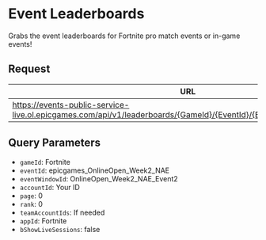 # Event Leaderboards
Grabs the event leaderboards for Fortnite pro match events or in-game events!

## Request
| URL | Method |
| - | - |
| https://events-public-service-live.ol.epicgames.com/api/v1/leaderboards/{GameId}/{EventId}/{EventWindowId}/{AccountId} | `GET` |

## Query Parameters
- `gameId`: Fortnite
- `eventId`: epicgames_OnlineOpen_Week2_NAE
- `eventWindowId`: OnlineOpen_Week2_NAE_Event2
- `accountId`: Your ID
- `page`: 0
- `rank`: 0
- `teamAccountIds`: If needed
- `appId`: Fortnite
- `bShowLiveSessions`: false